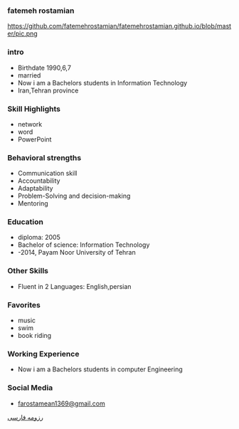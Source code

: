 ### fatemeh rostamian
<https://github.com/fatemehrostamian/fatemehrostamian.github.io/blob/master/pic.png>

### intro


+ Birthdate 1990,6,7
+ married
+ Now i am a Bachelors students in Information Technology
+ Iran,Tehran province 

### Skill Highlights



+ network 
+ word
+ PowerPoint 


### Behavioral strengths

+ Communication skill
+ Accountability
+ Adaptability
+ Problem-Solving and decision-making
+ Mentoring 

### Education


+ diploma: 2005
+ Bachelor of science: Information Technology
+  -2014, Payam Noor University of Tehran

### Other Skills


+ Fluent in 2 Languages: English,persian

### Favorites


+ music 
+ swim
+ book riding 

### Working Experience


+ Now i am a Bachelors students in computer Engineering 


### Social Media



+ farostamean1369@gmail.com 
 




[رزومه فارسی](/resume-fa)


